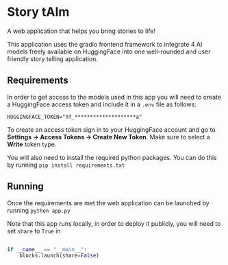 
# Story tAIm
A web application that helps you bring stories to life! 

This application uses the gradio frontend framework to integrate 4 AI models freely available on HuggingFace into one well-rounded and user friendly story telling application. 

## Requirements

In order to get access to the models used in this app you will need to create a HuggingFace access token and include it in a `.env` file as follows:
```
HUGGINGFACE_TOKEN="hf_********************a"
```
To create an access token sign in to your HuggingFace account and go to **Settings -> Access Tokens -> Create New Token**. 
Make sure to select a **Write** token type.

You will also need to install the required python packages. You can do this by running `pip install requirements.txt`

## Running 
Once the requirements are met the web application can be launched by running `python app.py`

Note that this app runs locally, in order to deploy it publicly, you will need to set `share` to `True` in  
```python

if __name__ == "__main__":
    blocks.launch(share=False)

```

